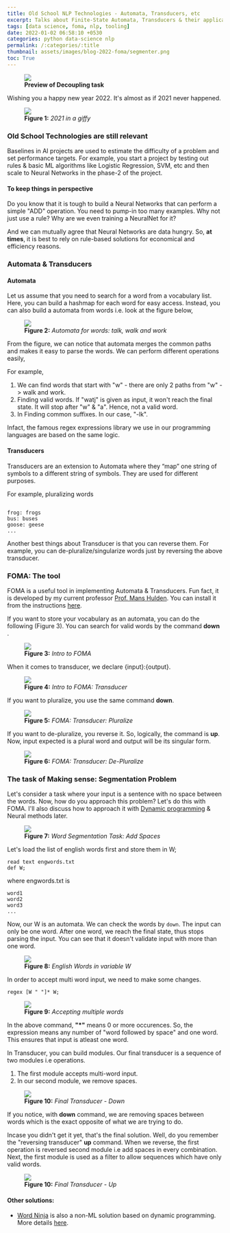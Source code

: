 ```yaml
---
title: Old School NLP Technologies - Automata, Transducers, etc
excerpt: Talks about Finite-State Automata, Transducers & their applications
tags: [data science, foma, nlp, tooling]
date: 2022-01-02 06:58:10 +0530
categories: python data-science nlp
permalink: /:categories/:title
thumbnail: assets/images/blog-2022-foma/segmenter.png
toc: True
---
```


<figure>
    <a href="{{ site.url }}/{{ site.baseurl }}/assets/images/blog-2022-foma/segmenter.png"><img src="{{ site.url }}/{{ site.baseurl }}/assets/images/blog-2022-foma/segmenter.png"></a>
    <figcaption><b> Preview of Decoupling task</b></figcaption>
</figure>

Wishing you a happy new year 2022. It's almost as if 2021 never happened.

<figure>
    <a href="{{ site.url }}/{{ site.baseurl }}/assets/images/blog-2022-foma/tovino-minnal-murali.gif"><img src="{{ site.url }}/{{ site.baseurl }}/assets/images/blog-2022-foma/tovino-minnal-murali.gif"></a>
    <figcaption><b>Figure 1:</b> <i> 2021 in a giffy</i></figcaption>
</figure>

### Old School Technologies are still relevant

Baselines in AI projects are used to estimate the difficulty of a problem and set performance targets. For example, you start a project by testing out rules & basic ML algorithms like Logistic Regression, SVM, etc and then scale to Neural Networks in the phase-2 of the project. 

#### To keep things in perspective

Do you know that it is tough to build a Neural Networks that can perform a simple "ADD" operation. You need to pump-in too many examples. Why not just use a rule? Why are we even training a NeuralNet for it?

And we can mutually agree that Neural Networks are data hungry. So, __at times__, it is best to rely on rule-based solutions for economical and efficiency reasons.

### Automata & Transducers

#### Automata
Let us assume that you need to search for a word from a vocabulary list. Here, you can build a hashmap for each word for easy access. Instead, you can also build a automata from words i.e. look at the figure below,

<figure>
    <a href="{{ site.url }}/{{ site.baseurl }}/assets/images/blog-2022-foma/automata.png"><img src="{{ site.url }}/{{ site.baseurl }}/assets/images/blog-2022-foma/automata.png"></a>
    <figcaption><b>Figure 2:</b> <i> Automata for words: talk, walk and work </i></figcaption>
</figure>

From the figure, we can notice that automata merges the common paths and makes it easy to parse the words. We can perform different operations easily,

For example, 
1. We can find words that start with "w" - there are only 2 paths from "w" -> walk and work.
2. Finding valid words. If "watj" is given as input, it won't reach the final state. It will stop after "w" & "a". Hence, not a valid word.
3. In Finding common suffixes. In our case, "-lk".

Infact, the famous regex expressions library we use in our programming languages are based on the same logic.

#### Transducers
Transducers are an extension to Automata where they “map” one string of symbols to a different string of symbols. They are used for different purposes.

For example, pluralizing words

```

frog: frogs
bus: buses
goose: geese
...

```

Another best things about Transducer is that you can reverse them. For example, you can de-pluralize/singularize words just by reversing the above transducer.

### FOMA: The tool

FOMA is a useful tool in implementing Automata & Transducers. Fun fact, it is developed by my current professor [Prof. Mans Hulden](https://www.colorado.edu/linguistics/mans-hulden). You can install it from the instructions [here](https://blogs.cornell.edu/finitestatecompling/2016/08/24/installing-foma/).

If you want to store your vocabulary as an automata, you can do the following (Figure 3). You can search for valid words by the command __down__ .
<figure>
    <a href="{{ site.url }}/{{ site.baseurl }}/assets/images/blog-2022-foma/1.png"><img src="{{ site.url }}/{{ site.baseurl }}/assets/images/blog-2022-foma/1.png"></a>
    <figcaption><b>Figure 3:</b> <i> Intro to FOMA </i></figcaption>
</figure>


When it comes to transducer, we declare {input}:{output}.
<figure>
    <a href="{{ site.url }}/{{ site.baseurl }}/assets/images/blog-2022-foma/2.png"><img src="{{ site.url }}/{{ site.baseurl }}/assets/images/blog-2022-foma/2.png"></a>
    <figcaption><b>Figure 4:</b> <i> Intro to FOMA: Transducer </i></figcaption>
</figure>

If you want to pluralize, you use the same command __down__.
<figure>
    <a href="{{ site.url }}/{{ site.baseurl }}/assets/images/blog-2022-foma/3.png"><img src="{{ site.url }}/{{ site.baseurl }}/assets/images/blog-2022-foma/3.png"></a>
    <figcaption><b>Figure 5:</b> <i> FOMA: Transducer: Pluralize </i></figcaption>
</figure>

If you want to de-pluralize, you reverse it. So, logically, the command is __up__. Now, input expected is a plural word and output will be its singular form.

<figure>
    <a href="{{ site.url }}/{{ site.baseurl }}/assets/images/blog-2022-foma/4.png"><img src="{{ site.url }}/{{ site.baseurl }}/assets/images/blog-2022-foma/4.png"></a>
    <figcaption><b>Figure 6:</b> <i> FOMA: Transducer: De-Pluralize </i></figcaption>
</figure>

### The task of Making sense: Segmentation Problem

Let's consider a task where your input is a sentence with no space between the words. Now, how do you approach this problem? Let's do this with FOMA. I'll also discuss how to approach it with [Dynamic programming](https://github.com/keredson/wordninja) & Neural methods later.

<figure>
    <a href="{{ site.url }}/{{ site.baseurl }}/assets/images/blog-2022-foma/segmenter.png"><img src="{{ site.url }}/{{ site.baseurl }}/assets/images/blog-2022-foma/segmenter.png"></a>
    <figcaption><b>Figure 7:</b> <i> Word Segmentation Task: Add Spaces </i></figcaption>
</figure>

Let's load the list of english words first and store them in W;

```
read text engwords.txt
def W;
```

where engwords.txt is

```
word1
word2
word3
...
```

Now, our W is an automata. We can check the words by `down`. The input can only be one word. After one word, we reach the final state, thus stops parsing the input. You can see that it doesn't validate input with more than one word.


<figure>
    <a href="{{ site.url }}/{{ site.baseurl }}/assets/images/blog-2022-foma/W.png"><img src="{{ site.url }}/{{ site.baseurl }}/assets/images/blog-2022-foma/W.png"></a>
    <figcaption><b>Figure 8:</b> <i> English Words in variable W</i></figcaption>
</figure>

In order to accept multi word input, we need to make some changes.

```
regex [W " "]* W;
```

<figure>
    <a href="{{ site.url }}/{{ site.baseurl }}/assets/images/blog-2022-foma/multiW.png"><img src="{{ site.url }}/{{ site.baseurl }}/assets/images/blog-2022-foma/multiW.png"></a>
    <figcaption><b>Figure 9:</b> <i> Accepting multiple words </i></figcaption>
</figure>

In the above command, __"*"__ means 0 or more occurences. So, the expression means any number of "word followed by space" and one word. This ensures that input is atleast one word.

In Transducer, you can build modules. Our final transducer is a sequence of two modules i.e operations.
1. The first module accepts multi-word input.
2. In our second module, we remove spaces.

<figure>
    <a href="{{ site.url }}/{{ site.baseurl }}/assets/images/blog-2022-foma/final-down.png"><img src="{{ site.url }}/{{ site.baseurl }}/assets/images/blog-2022-foma/final-down.png"></a>
    <figcaption><b>Figure 10:</b> <i> Final Transducer - Down </i></figcaption>
</figure>

If you notice, with __down__ command, we are removing spaces between words which is the exact opposite of what we are trying to do.

Incase you didn't get it yet, that's the final solution. Well, do you remember the "reversing transducer" __up__ command. When we reverse, the first operation is reversed second module i.e add spaces in every combination. Next, the first module is used as a filter to allow sequences which have only valid words.

<figure>
    <a href="{{ site.url }}/{{ site.baseurl }}/assets/images/blog-2022-foma/final-up.png"><img src="{{ site.url }}/{{ site.baseurl }}/assets/images/blog-2022-foma/final-up.png"></a>
    <figcaption><b>Figure 10:</b> <i> Final Transducer - Up </i></figcaption>
</figure>


#### Other solutions:

- [Word Ninja](https://github.com/keredson/wordninja) is also a non-ML solution based on dynamic programming. More details [here](https://stackoverflow.com/questions/8870261/how-to-split-text-without-spaces-into-list-of-words/11642687#11642687).